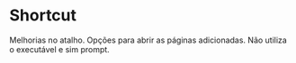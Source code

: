 # Shortcut
Melhorias no atalho.
Opções para abrir as páginas adicionadas.
Não utiliza o executável e sim prompt.
